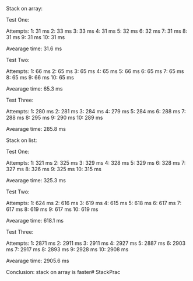 Stack on array:

Test One:

Attempts:
  1:  31 ms
  2:  33 ms
  3:  33 ms
  4:  31 ms
  5:  32 ms
  6:  32 ms
  7:  31 ms
  8:  31 ms
  9:  31 ms
 10:  31 ms

Avearage time: 31.6 ms


Test Two:

Attempts:
  1:  66 ms
  2:  65 ms
  3:  65 ms
  4:  65 ms
  5:  66 ms
  6:  65 ms
  7:  65 ms
  8:  65 ms
  9:  66 ms
 10:  65 ms

Avearage time: 65.3 ms


Test Three:

Attempts:
  1: 280 ms
  2: 281 ms
  3: 284 ms
  4: 279 ms
  5: 284 ms
  6: 288 ms
  7: 288 ms
  8: 295 ms
  9: 290 ms
 10: 289 ms

Avearage time: 285.8 ms



Stack on list:

Test One:

Attempts:
  1: 321 ms
  2: 325 ms
  3: 329 ms
  4: 328 ms
  5: 329 ms
  6: 328 ms
  7: 327 ms
  8: 326 ms
  9: 325 ms
 10: 315 ms

Avearage time: 325.3 ms


Test Two:

Attempts:
  1: 624 ms
  2: 616 ms
  3: 619 ms
  4: 615 ms
  5: 618 ms
  6: 617 ms
  7: 617 ms
  8: 619 ms
  9: 617 ms
 10: 619 ms

Avearage time: 618.1 ms


Test Three:

Attempts:
  1: 2871 ms
  2: 2911 ms
  3: 2911 ms
  4: 2927 ms
  5: 2887 ms
  6: 2903 ms
  7: 2917 ms
  8: 2893 ms
  9: 2928 ms
 10: 2908 ms

Avearage time: 2905.6 ms

Conclusion: stack on array is faster# StackPrac
